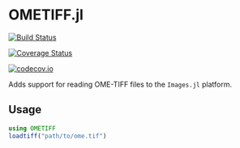# OMETIFF.jl

[![Build Status](https://travis-ci.org/tlnagy/OMETIFF.jl.svg?branch=master)](https://travis-ci.org/tlnagy/OMETIFF.jl)

[![Coverage Status](https://coveralls.io/repos/tlnagy/OMETIFF.jl/badge.svg?branch=master&service=github)](https://coveralls.io/github/tlnagy/OMETIFF.jl?branch=master)

[![codecov.io](http://codecov.io/github/tlnagy/OMETIFF.jl/coverage.svg?branch=master)](http://codecov.io/github/tlnagy/OMETIFF.jl?branch=master)

Adds support for reading OME-TIFF files to the `Images.jl` platform.

## Usage

```julia
using OMETIFF
loadtiff("path/to/ome.tif")
```

